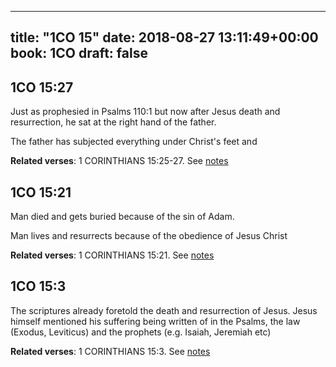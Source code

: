 
---
title: "1CO 15"
date: 2018-08-27 13:11:49+00:00
book: 1CO
draft: false
---

## 1CO 15:27

Just as prophesied in Psalms 110:1 but now after Jesus death and resurrection, he sat at the right hand of the father.

The father has subjected everything under Christ's feet and

**Related verses**: 1 CORINTHIANS 15:25-27. See [notes](https://my.bible.com/notes/2975602920131387411)


## 1CO 15:21

Man died and gets buried because of the sin of Adam.

Man lives and resurrects because of the obedience of Jesus Christ

**Related verses**: 1 CORINTHIANS 15:21. See [notes](https://my.bible.com/notes/2975601902945559551)


## 1CO 15:3

The scriptures already foretold the death and resurrection of Jesus. Jesus himself mentioned his suffering being written of in the Psalms, the law (Exodus, Leviticus) and the prophets (e.g. Isaiah, Jeremiah etc)

**Related verses**: 1 CORINTHIANS 15:3. See [notes](https://my.bible.com/notes/2975587527446750082)

